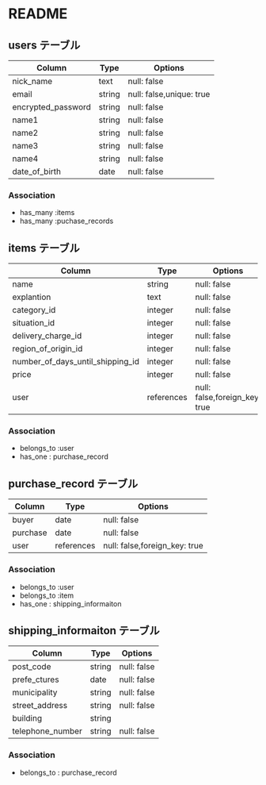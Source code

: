 # README

## users テーブル
|Column|Type|Options|
|------|----|-------|
| nick_name              | text | null: false|
| email                  | string | null: false,unique: true|
| encrypted_password     | string | null: false |
| name1                  | string   | null: false |
| name2                  | string   | null: false |
| name3                  | string   | null: false |
| name4                  | string   | null: false |
| date_of_birth          | date   | null: false |

### Association

- has_many :items
- has_many :puchase_records


## items テーブル
|Column|Type|Options|
|------|----|-------|
| name                                | string | null: false|
| explantion                          | text | null: false |
| category_id                            | integer   | null: false |
| situation_id                           | integer   | null: false |
| delivery_charge_id                     | integer   | null: false |
| region_of_origin_id                    | integer   | null: false |
| number_of_days_until_shipping_id       | integer   | null: false |
| price                               | integer   | null: false |
| user                            | references | null: false,foreign_key: true|

### Association

- belongs_to :user
- has_one : purchase_record

## purchase_record テーブル
|Column|Type|Options|
|------|----|-------|
| buyer                          | date   | null: false |
| purchase                        | date   | null: false |
| user                            | references | null: false,foreign_key: true|

### Association

-  belongs_to :user
-  belongs_to :item
-  has_one : shipping_informaiton

## shipping_informaiton テーブル
|Column|Type|Options|
|------|----|-------|
| post_code                   | string   | null: false |
| prefe_ctures                | date   | null: false |
| municipality                | string   | null: false |
| street_address              | string   | null: false |
| building                    | string   | |
| telephone_number            | string   | null: false |

### Association

-  belongs_to : purchase_record